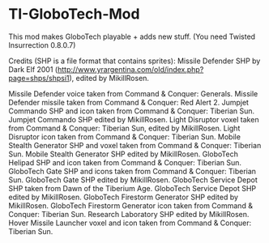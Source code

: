 # TI-GloboTech-Mod
This mod makes GloboTech playable + adds new stuff. (You need Twisted Insurrection 0.8.0.7)

Credits (SHP is a file format that contains sprites):
Missile Defender SHP by Dark Elf 2001 (http://www.yrargentina.com/old/index.php?page=shps/shpsi1), edited by MikillRosen.

Missile Defender voice taken from Command & Conquer: Generals.
Missile Defender missile taken from Command & Conquer: Red Alert 2.
Jumpjet Commando SHP and icon taken from Command & Conquer: Tiberian Sun.
Jumpjet Commando SHP edited by MikillRosen.
Light Disruptor voxel taken from Command & Conquer: Tiberian Sun, edited by MikillRosen.
Light Disruptor icon taken from Command & Conquer: Tiberian Sun.
Mobile Stealth Generator SHP and voxel taken from Command & Conquer: Tiberian Sun.
Mobile Stealth Generator SHP edited by MikillRosen.
GloboTech Helipad SHP and icon taken from Command & Conquer: Tiberian Sun.
GloboTech Gate SHP and icons taken from Command & Conquer: Tiberian Sun.
GloboTech Gate SHP edited by MikillRosen.
GloboTech Service Depot SHP taken from Dawn of the Tiberium Age.
GloboTech Service Depot SHP edited by MikillRosen.
GloboTech Firestorm Generator SHP edited by MikillRosen.
GloboTech Firestorm Generator icon taken from Command & Conquer: Tiberian Sun.
Research Laboratory SHP edited by MikillRosen.
Hover Missile Launcher voxel and icon taken from Command & Conquer: Tiberian Sun.
